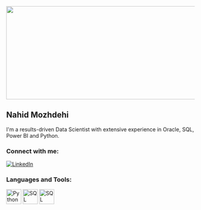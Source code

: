 
<div align="center">
  <img src="https://miro.medium.com/v2/resize:fit:640/format:webp/1*7LEOTf-3VpXeE5qMxKW2TQ.jpeg"  width="600" height="250" >
</div>

## Nahid Mozhdehi 
I'm a results-driven Data Scientist with extensive experience in Oracle, SQL, Power BI and Python. 

### Connect with me:
[![LinkedIn](https://img.shields.io/badge/LinkedIn-Connect-blue)](https://www.linkedin.com/in/nahidmozhdehi)


### Languages and Tools:
<img src="https://upload.wikimedia.org/wikipedia/commons/c/c3/Python-logo-notext.svg" alt="Python Logo" width="40" height="40">
<img src="https://static-00.iconduck.com/assets.00/sql-database-sql-azure-icon-1955x2048-4pmty46t.png" alt="SQL Logo" width="40" height="40">

<img src="https://upload.wikimedia.org/wikipedia/commons/8/87/Sql_data_base_with_logo.png" alt="SQL Logo" width="40" height="40">
<!--

<div align="center">
  <img src="https://media.licdn.com/dms/image/v2/D5612AQEjsypKUBYtEw/article-cover_image-shrink_720_1280/article-cover_image-shrink_720_1280/0/1702920720152?e=1732147200&v=beta&t=KZwrrt4vs4fHPHB-8nY-SrEbgBhcojqZ7dFrxQZsvmM"  width="600" height="250" >
</div>
**namozhdehi/namozhdehi** is a ✨ _special_ ✨ repository because its `README.md` (this file) appears on your GitHub profile.

Here are some ideas to get you started:
Top skills
- 🌱 I’m currently learning deep learning and contributing to AI tools.
- 👯 I’m looking to collaborate on ...
- 🤔 I’m looking for help with ...
- 💬 Ask me about Python, SQL, Power BI, or GitHub.
- 📫 How to reach me: namojdehi@gmail.com
- 🔭 I’m currently working on ...
- 😄 Pronouns: ...
- ⚡ Fun fact: ...
-->
